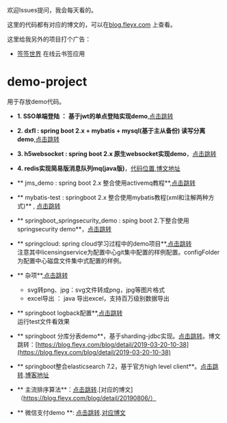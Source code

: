 欢迎Issues提问，我会每天看的。

这里的代码都有对应的博文的，可以在[blog.fleyx.com](http://blog.fleyx.com) 上查看。

这里给我另外的项目打个广告：

- [签签世界](https://github.com/FleyX/bookmark) 在线云书签应用


# demo-project
用于存放demo代码。
- **1. SSO单端登陆 ： 基于jwt的单点登陆实现demo**,[点击跳转](https://github.com/FleyX/demo-project/tree/master/1.SSO%E5%8D%95%E7%82%B9%E7%99%BB%E5%BD%95)
- **2. dxfl : spring boot 2.x + mybatis + mysql(基于主从备份) 读写分离demo**,[点击跳转](https://github.com/FleyX/demo-project/tree/master/dxfl)

- **3. h5websocket : spring boot 2.x 原生websocket实现demo**，[点击跳转](https://github.com/FleyX/demo-project/tree/master/h5websocket)

- **4. redis实现简易版消息队列mq(java版)**，[代码位置](https://github.com/FleyX/demo-project/tree/master/4.redis-mq),[博文地址](http://blog.fleyx.com/blog/detail/20200605)

- ** jms_demo : spring boot 2.x 整合使用activemq教程**,[点击跳转](https://github.com/FleyX/demo-project/tree/master/jms_demo)

- ** mybatis-test : springboot 2.x 整合使用mybatis教程(xml和注解两种方式)** , [点击跳转](https://github.com/FleyX/demo-project/tree/master/mybatis-test)

- ** springboot_springsecurity_demo : sping boot 2.下整合使用springsecurity demo**，[点击跳转](https://github.com/FleyX/demo-project/tree/master/springboot_spirngsecurity_demo)

- ** springcloud: spring cloud学习过程中的demo项目**,[点击跳转](https://github.com/FleyX/demo-project/tree/master/springcloud)<br/>注意其中licensingservice为配置中心git集中配置的样例配置。configFolder为配置中心磁盘文件集中式配置的样例。

- ** 杂项**,[点击跳转](https://github.com/FleyX/demo-project/tree/master/%E6%9D%82%E9%A1%B9)
  - svg转png、jpg：svg文件转成png，jpg等图片格式
  - excel导出 ： java 导出excel，支持百万级别数据导出
  
- ** springboot logback配置**,[点击跳转](https://github.com/FleyX/demo-project/tree/master/spring-boot/log-demo)<br/>运行test文件看效果

- ** springboot 分库分表demo**，基于sharding-jdbc实现。[点击跳转](https://github.com/FleyX/demo-project/tree/master/spring-boot/sjdemo)。博文跳转：[https://blog.fleyx.com/blog/detail/2019-03-20-10-38](https://blog.fleyx.com/blog/detail/2019-03-20-10-38)
- ** springboot整合elasticsearch 7.2，基于官方high level client**。[点击跳转](https://github.com/FleyX/demo-project/tree/master/es-demo).[博客地址](https://blog.fleyx.com/blog/detail/2019-07-29-14-59)

- ** 主流排序算法**：[点击跳转](https://github.com/FleyX/demo-project/tree/master/3.%E6%8E%92%E5%BA%8F%E7%AE%97%E6%B3%95/src).[对应的博文]（https://blog.fleyx.com/blog/detail/20190806/）

- ** 微信支付demo **: [点击跳转](https://git.fleyx.com/fanxb/demo-project/src/master/weChatPay).[对应博文](https://blog.fleyx.com/blog/detail/20220727/)